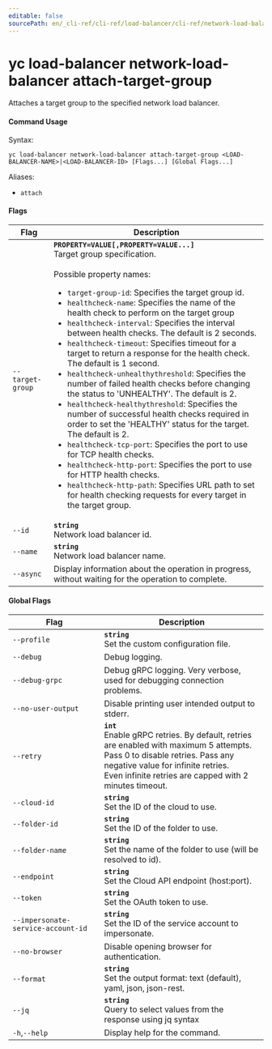 ```yaml
---
editable: false
sourcePath: en/_cli-ref/cli-ref/load-balancer/cli-ref/network-load-balancer/attach-target-group.md
---
```


# yc load-balancer network-load-balancer attach-target-group

Attaches a target group to the specified network load balancer.

#### Command Usage

Syntax: 

`yc load-balancer network-load-balancer attach-target-group <LOAD-BALANCER-NAME>|<LOAD-BALANCER-ID> [Flags...] [Global Flags...]`

Aliases: 

- `attach`

#### Flags

| Flag | Description |
|----|----|
|`--target-group`|<b>`PROPERTY=VALUE[,PROPERTY=VALUE...]`</b><br/>Target group specification.<br/><br/>Possible property names:<br/><ul> <li><code>target-group-id</code>:     Specifies the target group id.</li> <li><code>healthcheck-name</code>:     Specifies the name of the health check to perform on the target group</li> <li><code>healthcheck-interval</code>:     Specifies the interval between health checks. The default is 2 seconds.</li> <li><code>healthcheck-timeout</code>:     Specifies timeout for a target to return a response for the health check. The default is 1 second.</li> <li><code>healthcheck-unhealthythreshold</code>:     Specifies the number of failed health checks before changing the status to 'UNHEALTHY'. The default is 2.</li> <li><code>healthcheck-healthythreshold</code>:     Specifies the number of successful health checks required in order to set the 'HEALTHY' status for the target. The default is 2.</li> <li><code>healthcheck-tcp-port</code>:     Specifies the port to use for TCP health checks.</li> <li><code>healthcheck-http-port</code>:     Specifies the port to use for HTTP health checks.</li> <li><code>healthcheck-http-path</code>:     Specifies URL path to set for health checking requests for every target in the target group.</li> </ul>|
|`--id`|<b>`string`</b><br/>Network load balancer id.|
|`--name`|<b>`string`</b><br/>Network load balancer name.|
|`--async`|Display information about the operation in progress, without waiting for the operation to complete.|

#### Global Flags

| Flag | Description |
|----|----|
|`--profile`|<b>`string`</b><br/>Set the custom configuration file.|
|`--debug`|Debug logging.|
|`--debug-grpc`|Debug gRPC logging. Very verbose, used for debugging connection problems.|
|`--no-user-output`|Disable printing user intended output to stderr.|
|`--retry`|<b>`int`</b><br/>Enable gRPC retries. By default, retries are enabled with maximum 5 attempts.<br/>Pass 0 to disable retries. Pass any negative value for infinite retries.<br/>Even infinite retries are capped with 2 minutes timeout.|
|`--cloud-id`|<b>`string`</b><br/>Set the ID of the cloud to use.|
|`--folder-id`|<b>`string`</b><br/>Set the ID of the folder to use.|
|`--folder-name`|<b>`string`</b><br/>Set the name of the folder to use (will be resolved to id).|
|`--endpoint`|<b>`string`</b><br/>Set the Cloud API endpoint (host:port).|
|`--token`|<b>`string`</b><br/>Set the OAuth token to use.|
|`--impersonate-service-account-id`|<b>`string`</b><br/>Set the ID of the service account to impersonate.|
|`--no-browser`|Disable opening browser for authentication.|
|`--format`|<b>`string`</b><br/>Set the output format: text (default), yaml, json, json-rest.|
|`--jq`|<b>`string`</b><br/>Query to select values from the response using jq syntax|
|`-h`,`--help`|Display help for the command.|
